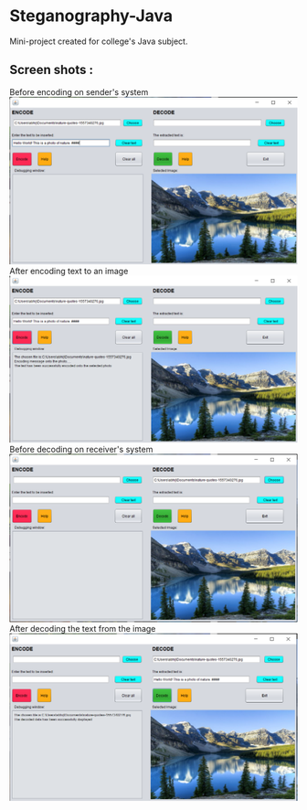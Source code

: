 # Steganography-Java

Mini-project created for college's Java subject. 

<h2>Screen shots :</h2>

Before encoding on sender's system
![Image of Yaktocat](https://github.com/SauravTelge/Steganography-Java/blob/main/beforeencode.png)
After encoding text to an image
![Image of Yaktocat](https://github.com/SauravTelge/Steganography-Java/blob/main/afterencode.png)
Before decoding on receiver's system
![Image of Yaktocat](https://github.com/SauravTelge/Steganography-Java/blob/main/beforedecode.png)
After decoding the text from the image
![Image of Yaktocat](https://github.com/SauravTelge/Steganography-Java/blob/main/afterdecode.png)
